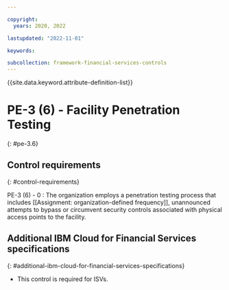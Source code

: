 ```yaml
---

copyright:
  years: 2020, 2022

lastupdated: "2022-11-01"

keywords:

subcollection: framework-financial-services-controls
---
```


{{site.data.keyword.attribute-definition-list}}

               
# PE-3 (6) - Facility Penetration Testing
{: #pe-3.6}

## Control requirements
{: #control-requirements}

PE-3 (6) - 0
    : The organization employs a penetration testing process that includes [[Assignment: organization-defined frequency]], unannounced attempts to bypass or circumvent security controls associated with physical access points to the facility.

## Additional IBM Cloud for Financial Services specifications
{: #additional-ibm-cloud-for-financial-services-specifications}

- This control is required for ISVs.






